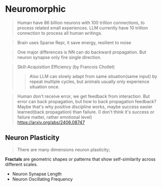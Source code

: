 # Neuromorphic
>
> Human have 86 billion neurons with 100 trillion connections, to process related small experiences. LLM currently have 10 trillion connection to process all human writings.

> Brain uses Sparse Repr, it save energy, resilient to noise

> One major differences is NN can do backward propagation. But neuron synapse only fire single direction.

> Skill-Acquisition Efficiency (by Francois Chollet)
>> Also LLM can slowly adapt from same situation(same input) by repeat multiple cycles, but animals usually only experience situation once.

> Human don't receive error, we get feedback from interaction. But error can back propagation, but how to back propagation feedback? Maybe that's why positive discipline works, maybe success easier learned(back propagation) than failure. (I don't think it's success or failure matter, rather emotional level) <https://arxiv.org/abs/2406.08747>
>
## Neuron Plasticity
>
> There are many dimensions neuron plasticity;

**Fractals** are geometric shapes or patterns that show self-similarity across different scales.

- Neuron Synapse Length
- Neuron Oscillating Frequency
